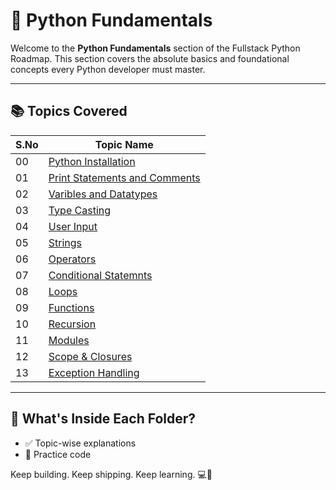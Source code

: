 # 🐍 Python Fundamentals

Welcome to the **Python Fundamentals** section of the Fullstack Python Roadmap. This section covers the absolute basics and foundational concepts every Python developer must master.

---

## 📚 Topics Covered

| S.No | Topic Name                                                             | 
|------|------------------------------------------------------------------------|
| 00   | [Python Installation](./00-python-installation/)                       | 
| 01   | [Print Statements and Comments](./01-print-statement-and-comments/)    | 
| 02   | [Varibles and Datatypes](./02-variables-and-datatypes/)                |
| 03   | [Type Casting](./03-type-casting/)                                     |
| 04   | [User Input](./04-userinput/)                                          | 
| 05   | [Strings](./05-strings/)                                               | 
| 06   | [Operators](./06-operators/)                                           | 
| 07   | [Conditional Statemnts](./07-conditional-statements/)                  | 
| 08   | [Loops](./08-loops/)                                                   | 
| 09   | [Functions](./09-functions/)                                           | 
| 10   | [Recursion](./10-recursion/)                                           | 
| 11   | [Modules](./11-modules/)                                               | 
| 12   | [Scope & Closures](./12-scope/)                                        | 
| 13   | [Exception Handling](./13-exception-handling/)                                        | 

---

## 🚀 What's Inside Each Folder?

- ✅ Topic-wise explanations
- 🧠 Practice code

Keep building. Keep shipping. Keep learning. 💻🐍


